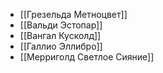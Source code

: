 - [[Грезельда Метноцвет]]
- [[Вальди Эстопар]]
- [[Вангал Кусколд]]
- [[Галлио Эллибро]]
- [[Мерриголд Светлое Сияние]] 
